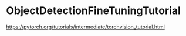 # ObjectDetectionFineTuningTutorial

https://pytorch.org/tutorials/intermediate/torchvision_tutorial.html
